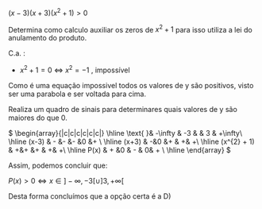 $(x-3)(x+3) (x^{2} + 1)>0$

Determina como calculo auxiliar  os zeros de $x^{2} + 1$ para isso utiliza a lei do anulamento do produto. 

  C.a. :  
  
   - $x^{2} + 1 = 0$ $\iff$ $x^{2} = -1$ , impossível

Como é uma equação impossivel todos os valores de y são positivos, visto ser uma parabola e ser voltada para cima. 

Realiza um quadro de sinais para determinares quais valores de y são maiores do que 0. 


$
\begin{array}{|c|c|c|c|c|c|}
\hline
\text{ }& -\infty  & -3 &   & 3 & +\infty\\
\hline
(x-3) & - &- &- &0 &+ \\
\hline
(x+3) & -&0 &+ & +& +\\
\hline
(x^{2} + 1) & +&+ &+ & +& +\\
\hline
P(x) & + &0 & - & 0& + \\
\hline
\end{array}
$

Assim, podemos concluir que: 

$P(x) >0 \iff x\in ]-\infty, -3[\cup ]3, +\infty [$

Desta forma concluímos que a opção certa é a D)

